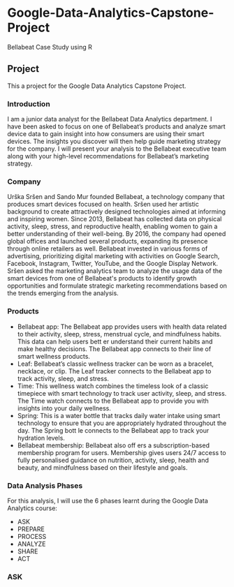# Google-Data-Analytics-Capstone-Project
Bellabeat Case Study using R

## Project
This a project for the Google Data Analytics Capstone Project.

### Introduction
I am a junior data analyst for the Bellabeat Data Analytics department.
I have been asked to focus on one of Bellabeat’s products and analyze smart device data to gain insight into how consumers are using their smart devices.
The insights you discover will then help guide marketing strategy for the company. I will present your analysis to the Bellabeat
executive team along with your high-level recommendations for Bellabeat’s marketing strategy.

### Company
Urška Sršen and Sando Mur founded Bellabeat, a technology company that produces smart devices focused on health. Sršen used her artistic background to create attractively designed technologies aimed at informing and inspiring women. Since 2013, Bellabeat has collected data on physical activity, sleep, stress, and reproductive health, enabling women to gain a better understanding of their well-being.
By 2016, the company had opened global offices and launched several products, expanding its presence through online retailers as well. Bellabeat invested in various forms of advertising, prioritizing digital marketing with activities on Google Search, Facebook, Instagram, Twitter, YouTube, and the Google Display Network. Sršen asked the marketing analytics team to analyze the usage data of the smart devices from one of Bellabeat's products to identify growth opportunities and formulate strategic marketing recommendations based on the trends emerging from the analysis.

### Products
- Bellabeat app: The Bellabeat app provides users with health data related to their activity, sleep, stress, menstrual cycle, and mindfulness habits. This data can help users bett er understand their current habits and make healthy decisions. The Bellabeat app connects to their line of smart wellness products.
- Leaf: Bellabeat’s classic wellness tracker can be worn as a bracelet, necklace, or clip. The Leaf tracker connects to the Bellabeat app to track activity, sleep, and stress.
- Time: This wellness watch combines the timeless look of a classic timepiece with smart technology to track user activity, sleep, and stress. The Time watch connects to the Bellabeat app to provide you with insights into your daily wellness.
- Spring: This is a water bottle that tracks daily water intake using smart technology to ensure that you are appropriately hydrated throughout the day. The Spring bott le connects to the Bellabeat app to track your hydration levels.
- Bellabeat membership: Bellabeat also off ers a subscription-based membership program for users. Membership gives users 24/7 access to fully personalised guidance on nutrition, activity, sleep, health and beauty, and mindfulness based on their lifestyle and goals.

### Data Analysis Phases
For this analysis, I will use the 6 phases learnt during the Google Data Analytics course:
- ASK
- PREPARE
- PROCESS
- ANALYZE
- SHARE
- ACT

### ASK

